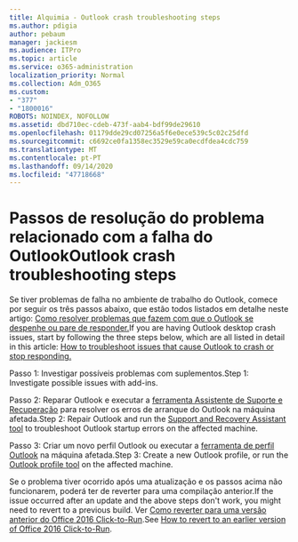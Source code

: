 ```yaml
---
title: Alquimia - Outlook crash troubleshooting steps
ms.author: pdigia
author: pebaum
manager: jackiesm
ms.audience: ITPro
ms.topic: article
ms.service: o365-administration
localization_priority: Normal
ms.collection: Adm_O365
ms.custom:
- "377"
- "1800016"
ROBOTS: NOINDEX, NOFOLLOW
ms.assetid: dbd710ec-cdeb-473f-aab4-bdf99de29610
ms.openlocfilehash: 01179dde29cd07256a5f6e0ece539c5c02c25dfd
ms.sourcegitcommit: c6692ce0fa1358ec3529e59ca0ecdfdea4cdc759
ms.translationtype: MT
ms.contentlocale: pt-PT
ms.lasthandoff: 09/14/2020
ms.locfileid: "47718668"
---
```

# <a name="outlook-crash-troubleshooting-steps"></a><span data-ttu-id="a3631-102">Passos de resolução do problema relacionado com a falha do Outlook</span><span class="sxs-lookup"><span data-stu-id="a3631-102">Outlook crash troubleshooting steps</span></span>

<span data-ttu-id="a3631-103">Se tiver problemas de falha no ambiente de trabalho do Outlook, comece por seguir os três passos abaixo, que estão todos listados em detalhe neste artigo: [Como resolver problemas que fazem com que o Outlook se despenhe ou pare de responder.](https://docs.microsoft.com/exchange/troubleshoot/outlook-crashes/crash-issues)</span><span class="sxs-lookup"><span data-stu-id="a3631-103">If you are having Outlook desktop crash issues, start by following the three steps below, which are all listed in detail in this article: [How to troubleshoot issues that cause Outlook to crash or stop responding.](https://docs.microsoft.com/exchange/troubleshoot/outlook-crashes/crash-issues)</span></span>
  
<span data-ttu-id="a3631-104">Passo 1: Investigar possíveis problemas com suplementos.</span><span class="sxs-lookup"><span data-stu-id="a3631-104">Step 1: Investigate possible issues with add-ins.</span></span>
  
<span data-ttu-id="a3631-105">Passo 2: Reparar Outlook e executar a [ferramenta Assistente de Suporte e Recuperação](https://aka.ms/SaRA-OutlookWontStart) para resolver os erros de arranque do Outlook na máquina afetada.</span><span class="sxs-lookup"><span data-stu-id="a3631-105">Step 2: Repair Outlook and run the [Support and Recovery Assistant tool](https://aka.ms/SaRA-OutlookWontStart) to troubleshoot Outlook startup errors on the affected machine.</span></span>
  
<span data-ttu-id="a3631-106">Passo 3: Criar um novo perfil Outlook ou executar a [ferramenta de perfil Outlook](https://aka.ms/SaRA-OutlookSetupProfile) na máquina afetada.</span><span class="sxs-lookup"><span data-stu-id="a3631-106">Step 3: Create a new Outlook profile, or run the [Outlook profile tool](https://aka.ms/SaRA-OutlookSetupProfile) on the affected machine.</span></span>
  
<span data-ttu-id="a3631-107">Se o problema tiver ocorrido após uma atualização e os passos acima não funcionarem, poderá ter de reverter para uma compilação anterior.</span><span class="sxs-lookup"><span data-stu-id="a3631-107">If the issue occurred after an update and the above steps don't work, you might need to revert to a previous build.</span></span> <span data-ttu-id="a3631-108">Ver [Como reverter para uma versão anterior do Office 2016 Click-to-Run](https://support.microsoft.com/help/2770432).</span><span class="sxs-lookup"><span data-stu-id="a3631-108">See [How to revert to an earlier version of Office 2016 Click-to-Run](https://support.microsoft.com/help/2770432).</span></span>
  